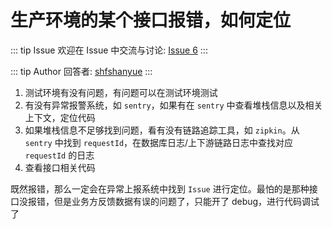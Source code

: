# 生产环境的某个接口报错，如何定位



::: tip Issue 
 欢迎在 Issue 中交流与讨论: [Issue 6](https://github.com/shfshanyue/Daily-Question/issues/6) 
:::

::: tip Author 
回答者: [shfshanyue](https://github.com/shfshanyue) 
:::

1. 测试环境有没有问题，有问题可以在测试环境测试
1. 有没有异常报警系统，如 `sentry`，如果有在 `sentry` 中查看堆栈信息以及相关上下文，定位代码
1. 如果堆栈信息不足够找到问题，看有没有链路追踪工具，如 `zipkin`。从 `sentry` 中找到 `requestId`，在数据库日志/上下游链路日志中查找对应 `requestId` 的日志
1. 查看接口相关代码 

既然报错，那么一定会在异常上报系统中找到 `Issue` 进行定位。最怕的是那种接口没报错，但是业务方反馈数据有误的问题了，只能开了 debug，进行代码调试了